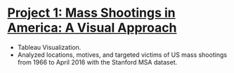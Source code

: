 # [Project 1: Mass Shootings in America: A Visual Approach](https://public.tableau.com/app/profile/xiaomin.xie/viz/MassShootingsinAmericaAnalysis/MassShootingsinAmerica)
* Tableau Visualization.
* Analyzed locations, motives, and targeted victims of US mass shootings from 1966 to April 2016 with the Stanford MSA dataset.

